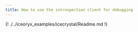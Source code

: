 ```yaml
---
title: How to use the introspection client for debugging
---
```


{! ./../iceoryx_examples/icecrystal/Readme.md !}
